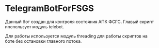 # TelegramBotForFSGS

 Данный бот создан для контроля состояния АПК ФСГС. Главый скрипт ипспользует модуль telebot.
 
 Для работы используется модуль threading для работы скриптов на боте без остановки главного потока.
 
 
